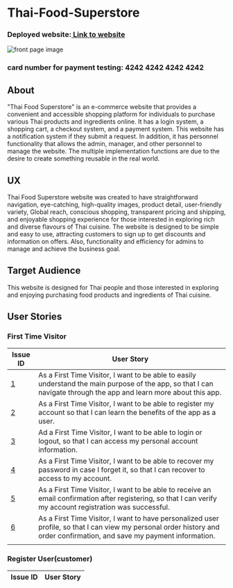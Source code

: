 # Thai-Food-Superstore
### Deployed website:[ Link to website]()
![front page image]()


### card number for payment testing: 4242 4242 4242 4242

## About
"Thai Food Superstore" is an e-commerce website that provides a convenient and accessible shopping platform for individuals to purchase various Thai products and ingredients online. It has a login system, a shopping cart, a checkout system, and a payment system. This website has a notification system if they submit a request. In addition, it has personnel functionality that allows the admin, manager, and other personnel to manage the website. The multiple implementation functions are due to the desire to create something reusable in the real world.

## UX
Thai Food Superstore website was created to have straightforward navigation, eye-catching, high-quality images, product detail, user-friendly variety, Global reach, conscious shopping, transparent pricing and 
 shipping, and enjoyable shopping experience for those interested in exploring rich and diverse flavours of Thai cuisine. The website is designed to be simple and easy to use, attracting customers to sign up to get discounts and information on offers. Also, functionality and efficiency for admins to manage and achieve the business goal.

 ## Target Audience
 This website is designed for Thai people and those interested in exploring and enjoying purchasing food products and ingredients of Thai cuisine.

 ## User Stories
 ### First Time Visitor
| Issue ID         |          User Story                      |
|------------------| ----------------------------------------- |
|[1]()|As a First Time Visitor, I want to be able to easily understand the main purpose of the app, so that I can navigate through the app and learn more about this app.|
|[2]()|As a First Time Visitor, I want to be able to register my account so that I can learn the benefits of the app as a user.|
|[3]()| Ad a First Time Visitor, I want to be able to login or logout, so that I can access my personal account information.|
|[4]()|As a First Time Visitor, I want to be able to recover my password in case I forget it, so that I can recover to access to my account.|
|[5]()|As a First Time Visitor, I want to be able to receive an email confirmation after registering, so that I can verify my account registration was successful.|
|[6]()|As a First Time Visitor, I want to have personalized user profile, so that I can view my personal order history and order confirmation, and save my payment information.|
|        |                                         |

### Register User(customer)
| Issue ID         |          User Story                      |
|------------------| ----------------------------------------- |
